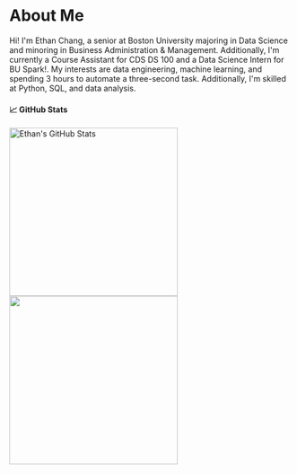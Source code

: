 # About Me

Hi! I'm Ethan Chang, a senior at Boston University majoring in Data Science and minoring in Business Administration & Management. Additionally, I'm currently a Course Assistant for CDS DS 100 and a Data Science Intern for BU Spark!. My interests are data engineering, machine learning, and spending 3 hours to automate a three-second task. Additionally, I'm skilled at Python, SQL, and data analysis. <!-- Feel free to visit my <a href="https://ethanc-ec.github.io/profile-website/" target="_blank" rel="noopener noreferrer">website</a>! -->


#### 📈 GitHub Stats
<a href="https://github.com/ethanc-ec/ethanc-ec">
  <img width=300 align="center" src="https://github-readme-stats.vercel.app/api?username=ethanc-ec&show_icons=true&count_private=true&theme=tokyonight&hide_rank=true&hide=stars" alt="Ethan's GitHub Stats" />
</a>
<br>
<a href="https://github.com/ethanc-ec/ethanc-ec">
  <img width=300 align="center" src="https://github-readme-stats.vercel.app/api/top-langs/?username=ethanc-ec&hide=css,HTML&layout=compact&theme=tokyonight" />
</a>

